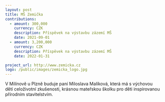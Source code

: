```yaml
---
layout: post
title: MŠ Zemička
contributions:
  - amount: 300,000
    currency: CZK
    description: Příspěvek na výstavbu zázemí MŠ
    date: 2021-09-01
  - amount: 3,200,000
    currency: CZK
    description: Příspěvek na výstavbu zázemí MŠ
    date: 2022-01-31

project_url: http://www.zemicka.cz
logo: /public/images/zemicka_logo.jpg
---
```


V Milínově u Plzně buduje paní Miloslava Malíková, která má s výchovou dětí celoživotní zkušenosti, krásnou mateřskou školku pro děti inspirovanou přírodním stavitelstvím.
